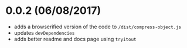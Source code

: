 # 0.0.2 (06/08/2017)

- adds a browserified version of the code to `/dist/compress-object.js`
- updates `devDependencies`
- adds better readme and docs page using `tryitout`
